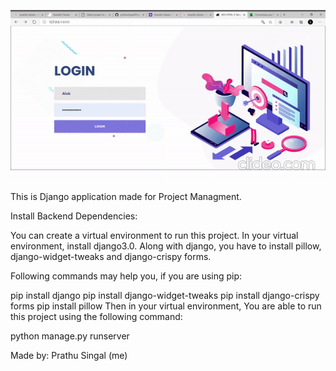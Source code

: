 ![Project execution Video](https://github.com/prathusingal/Project-Manager-Web-App/blob/main/Project%20Execution%20video.gif)

This is Django application made for Project Managment.

Install Backend Dependencies:

You can create a virtual environment to run this project. In your virtual environment, install django3.0. Along with django, you have to install pillow, django-widget-tweaks and django-crispy forms.

Following commands may help you, if you are using pip:

pip install django
pip install django-widget-tweaks
pip install django-crispy forms
pip install pillow
Then in your virtual environment, You are able to run this project using the following command:

python manage.py runserver

Made by:
Prathu Singal (me)
